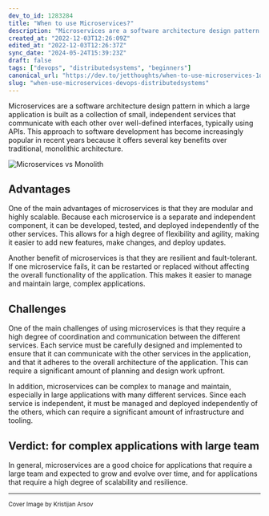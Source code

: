 ```yaml
---
dev_to_id: 1283284
title: "When to use Microservices?"
description: "Microservices are a software architecture design pattern in which a large application is built as a..."
created_at: "2022-12-03T12:26:09Z"
edited_at: "2022-12-03T12:26:37Z"
sync_date: "2024-05-24T15:39:23Z"
draft: false
tags: ["devops", "distributedsystems", "beginners"]
canonical_url: "https://dev.to/jetthoughts/when-to-use-microservices-1o5e"
slug: "when-use-microservices-devops-distributedsystems"
---
```

Microservices are a software architecture design pattern in which a large application is built as a collection of small, independent services that communicate with each other over well-defined interfaces, typically using APIs. This approach to software development has become increasingly popular in recent years because it offers several key benefits over traditional, monolithic architecture.

![Microservices vs Monolith](https://dev-to-uploads.s3.amazonaws.com/uploads/articles/3p3h0axxewo6n70ew1k6.png)

## Advantages

One of the main advantages of microservices is that they are modular and highly scalable. Because each microservice is a separate and independent component, it can be developed, tested, and deployed independently of the other services. This allows for a high degree of flexibility and agility, making it easier to add new features, make changes, and deploy updates.

Another benefit of microservices is that they are resilient and fault-tolerant. If one microservice fails, it can be restarted or replaced without affecting the overall functionality of the application. This makes it easier to manage and maintain large, complex applications.

## Challenges

One of the main challenges of using microservices is that they require a high degree of coordination and communication between the different services. Each service must be carefully designed and implemented to ensure that it can communicate with the other services in the application, and that it adheres to the overall architecture of the application. This can require a significant amount of planning and design work upfront.

In addition, microservices can be complex to manage and maintain, especially in large applications with many different services. Since each service is independent, it must be managed and deployed independently of the others, which can require a significant amount of infrastructure and tooling.

## Verdict: for complex applications with large team

In general, microservices are a good choice for applications that require a large team and expected to grow and evolve over time, and for applications that require a high degree of scalability and resilience.

---

<sup>Cover Image by Kristijan Arsov</sup>
